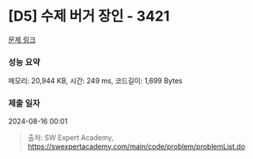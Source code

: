 # [D5] 수제 버거 장인 - 3421 

[문제 링크](https://swexpertacademy.com/main/code/problem/problemDetail.do?contestProbId=AWErcQmKy6kDFAXi) 

### 성능 요약

메모리: 20,944 KB, 시간: 249 ms, 코드길이: 1,699 Bytes

### 제출 일자

2024-08-16 00:01



> 출처: SW Expert Academy, https://swexpertacademy.com/main/code/problem/problemList.do